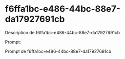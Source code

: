 # f6ffa1bc-e486-44bc-88e7-da17927691cb

Description de f6ffa1bc-e486-44bc-88e7-da17927691cb

Prompt:

Prompt de f6ffa1bc-e486-44bc-88e7-da17927691cb